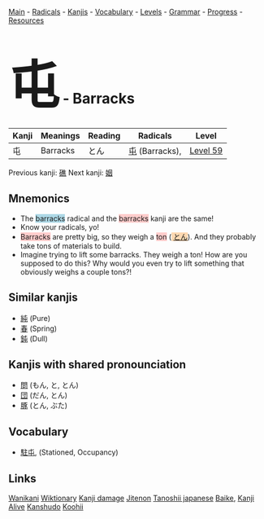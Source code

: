 <style> bigfont {font-size: 100px}</style>
[Main](../README.md) -
[Radicals](../radicals.md) -
[Kanjis](../kanjis.md) -
[Vocabulary](../vocabulary.md) -
[Levels](../levels.md) -
[Grammar](../grammar.md) - 
[Progress](../progress.md) -
[Resources](../resources.md)
# <bigfont> 屯</bigfont> - Barracks 

| Kanji | Meanings | Reading | Radicals | Level |
| --- | --- | --- | --- | --- |
| 屯 | Barracks | とん | [屯](../radicals/屯.md) (Barracks),  | [Level 59](../levels/wk_level59.md) |

Previous kanji: [礁](礁.md) Next kanji: [姻](姻.md) 

## Mnemonics
 * The <span style="background-color:#ADD8E6"> barracks</span> radical and the <span style="background-color:#ffcccb"> barracks</span> kanji are the same!
* Know your radicals, yo!
* <span style="background-color:#ffcccb"> Barracks</span> are pretty big, so they weigh a <span style="background-color:#ffcccb"> ton</span> (<span style="background-color:#fed8b1"> [とん](https://jisho.org/search/とん)</span>). And they probably take tons of materials to build.
* Imagine trying to lift some barracks. They weigh a ton! How are you supposed to do this? Why would you even try to lift something that obviously weighs a couple tons?!


## Similar kanjis
 * [純](純.md) (Pure)
* [春](春.md) (Spring)
* [鈍](鈍.md) (Dull)



## Kanjis with shared pronounciation
 * [問](問.md) (もん, と, とん)
* [団](団.md) (だん, とん)
* [豚](豚.md) (とん, ぶた)



## Vocabulary
 * [駐屯](../vocabulary/屯.md), (Stationed, Occupancy)




## Links 


[Wanikani](https://www.wanikani.com/kanji/屯)
[Wiktionary](https://en.wiktionary.org/wiki/屯)
[Kanji damage](http://www.kanjidamage.com/kanji/search?utf8=✓&q=屯)
[Jitenon](https://jitenon.com/kanji/屯)
[Tanoshii japanese](https://www.tanoshiijapanese.com/dictionary/kanji.cfm?k=屯)
[Baike](https://baike.baidu.com/item/屯),
[Kanji Alive](https://app.kanjialive.com/屯)
[Kanshudo](https://www.kanshudo.com/searchmn?q=屯)
[Koohii](https://kanji.koohii.com/study/kanji/屯)
